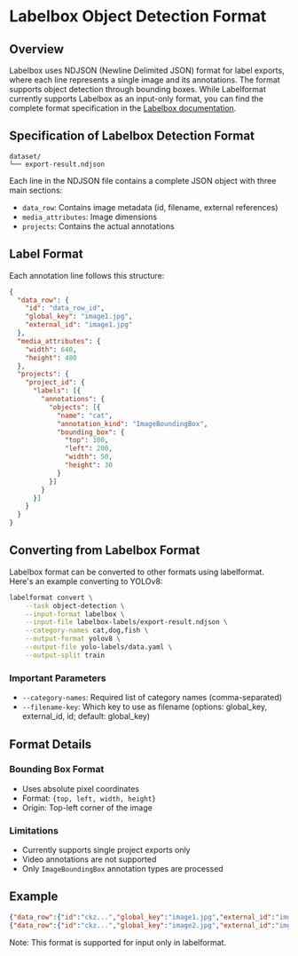 # Labelbox Object Detection Format

## Overview
Labelbox uses NDJSON (Newline Delimited JSON) format for label exports, where each line represents a single image and its annotations. The format supports object detection through bounding boxes.
While Labelformat currently supports Labelbox as an input-only format, you can find the complete format specification in the [Labelbox documentation](https://docs.labelbox.com/reference/label-export).

## Specification of Labelbox Detection Format
```
dataset/
└── export-result.ndjson
```

Each line in the NDJSON file contains a complete JSON object with three main sections:

- `data_row`: Contains image metadata (id, filename, external references)
- `media_attributes`: Image dimensions
- `projects`: Contains the actual annotations

## Label Format
Each annotation line follows this structure:
```json
{
  "data_row": {
    "id": "data_row_id",
    "global_key": "image1.jpg",
    "external_id": "image1.jpg"
  },
  "media_attributes": {
    "width": 640,
    "height": 480
  },
  "projects": {
    "project_id": {
      "labels": [{
        "annotations": {
          "objects": [{
            "name": "cat",
            "annotation_kind": "ImageBoundingBox",
            "bounding_box": {
              "top": 100,
              "left": 200,
              "width": 50,
              "height": 30
            }
          }]
        }
      }]
    }
  }
}
```

## Converting from Labelbox Format
Labelbox format can be converted to other formats using labelformat. Here's an example converting to YOLOv8:

```bash
labelformat convert \
    --task object-detection \
    --input-format labelbox \
    --input-file labelbox-labels/export-result.ndjson \
    --category-names cat,dog,fish \
    --output-format yolov8 \
    --output-file yolo-labels/data.yaml \
    --output-split train
```

### Important Parameters
- `--category-names`: Required list of category names (comma-separated)
- `--filename-key`: Which key to use as filename (options: global_key, external_id, id; default: global_key)

## Format Details

### Bounding Box Format
- Uses absolute pixel coordinates
- Format: `{top, left, width, height}`
- Origin: Top-left corner of the image

### Limitations
- Currently supports single project exports only
- Video annotations are not supported
- Only `ImageBoundingBox` annotation types are processed

## Example
```json
{"data_row":{"id":"ckz...","global_key":"image1.jpg","external_id":"img_1"},"media_attributes":{"width":640,"height":480},"projects":{"proj_123":{"labels":[{"annotations":{"objects":[{"name":"cat","annotation_kind":"ImageBoundingBox","bounding_box":{"top":100,"left":200,"width":50,"height":30}}]}}]}}}
{"data_row":{"id":"ckz...","global_key":"image2.jpg","external_id":"img_2"},"media_attributes":{"width":640,"height":480},"projects":{"proj_123":{"labels":[{"annotations":{"objects":[{"name":"dog","annotation_kind":"ImageBoundingBox","bounding_box":{"top":150,"left":300,"width":60,"height":40}}]}}]}}}
```

Note: This format is supported for input only in labelformat. 